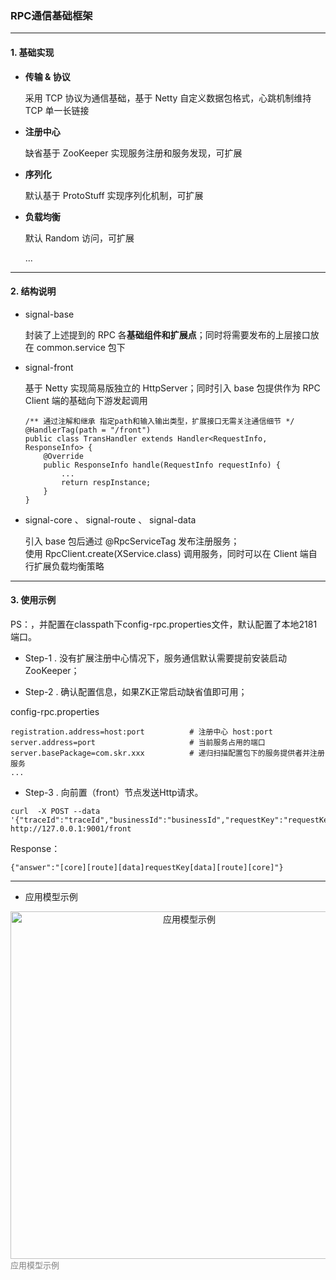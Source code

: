 ### RPC通信基础框架

---

#### 1. 基础实现

- **传输 & 协议**

    采用 TCP 协议为通信基础，基于 Netty 自定义数据包格式，心跳机制维持 TCP 单一长链接

- **注册中心**

    缺省基于 ZooKeeper 实现服务注册和服务发现，可扩展

- **序列化**

    默认基于 ProtoStuff 实现序列化机制，可扩展
    
- **负载均衡**

    默认 Random 访问，可扩展
    
    ...

---

#### 2. 结构说明

- signal-base 
    
    封装了上述提到的 RPC 各**基础组件和扩展点**；同时将需要发布的上层接口放在 common.service 包下
        
- signal-front 

    基于 Netty 实现简易版独立的 HttpServer；同时引入 base 包提供作为 RPC Client 端的基础向下游发起调用
    ```
    /** 通过注解和继承 指定path和输入输出类型，扩展接口无需关注通信细节 */
    @HandlerTag(path = "/front") 
    public class TransHandler extends Handler<RequestInfo, ResponseInfo> {
        @Override
        public ResponseInfo handle(RequestInfo requestInfo) {
            ...
            return respInstance;
        }
    }
    ```
- signal-core 、 signal-route 、 signal-data

    引入 base 包后通过 @RpcServiceTag 发布注册服务；<br>
    使用 RpcClient.create(XService.class) 调用服务，同时可以在 Client 端自行扩展负载均衡策略
    

---

#### 3. 使用示例

PS：，并配置在classpath下config-rpc.properties文件，默认配置了本地2181端口。

- Step-1 . 没有扩展注册中心情况下，服务通信默认需要提前安装启动ZooKeeper；

- Step-2 . 确认配置信息，如果ZK正常启动缺省值即可用；

config-rpc.properties
```
registration.address=host:port          # 注册中心 host:port
server.address=port                     # 当前服务占用的端口
server.basePackage=com.skr.xxx          # 递归扫描配置包下的服务提供者并注册服务
...
```

- Step-3 . 向前置（front）节点发送Http请求。

```
curl  -X POST --data '{"traceId":"traceId","businessId":"businessId","requestKey":"requestKey"}' http://127.0.0.1:9001/front
```
Response：
```
{"answer":"[core][route][data]requestKey[data][route][core]"}
```

--- 

- 应用模型示例

<div align=center><img src="https://github.com/BBLLMYD/netty-stroll/blob/master/other/img.jpg?raw=true" width="556" alt="应用模型示例" ></div>
<font align="center" face="verdana" size="2" color="grey">应用模型示例</font>
<br>





